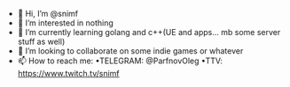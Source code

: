 - 👋 Hi, I’m @snimf
- 👀 I’m interested in nothing
- 🌱 I’m currently learning golang and c++(UE and apps... mb some server stuff as well)
- 💞️ I’m looking to collaborate on some indie games or whatever
- 📫 How to reach me:
          •TELEGRAM: @ParfnovOleg
          •TTV: https://www.twitch.tv/snimf

